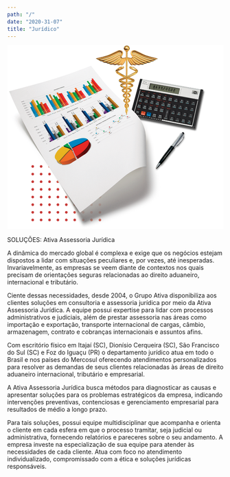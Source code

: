```yaml
---
path: "/"
date: "2020-31-07"
title: "Jurídico"
---
```


![](images/contabilidade-img-1.png)

SOLUÇÕES: Ativa Assessoria Jurídica

A dinâmica do mercado global é complexa e exige que os negócios estejam dispostos a lidar com situações peculiares e, por vezes, até inesperadas. Invariavelmente, as empresas se veem diante de contextos nos quais precisam de orientações seguras relacionadas ao direito aduaneiro, internacional e tributário.

Ciente dessas necessidades, desde 2004, o Grupo Ativa disponibiliza aos clientes soluções em consultoria e assessoria jurídica por meio da Ativa Assessoria Jurídica. A equipe possui expertise para lidar com processos administrativos e judiciais, além de prestar assessoria nas áreas como importação e exportação, transporte internacional de cargas, câmbio, armazenagem, contrato e cobranças internacionais e assuntos afins.

Com escritório físico em Itajaí (SC), Dionísio Cerqueira (SC), São Francisco do Sul (SC) e Foz do Iguaçu (PR) o departamento jurídico atua em todo o Brasil e nos países do Mercosul oferecendo atendimentos personalizados para resolver as demandas de seus clientes relacionadas às áreas de direito aduaneiro internacional, tributário e empresarial.

A Ativa Assessoria Jurídica busca métodos para diagnosticar as causas e apresentar soluções para os problemas estratégicos da empresa, indicando intervenções preventivas, contenciosas e gerenciamento empresarial para resultados de médio a longo prazo.

Para tais soluções, possui equipe multidisciplinar que acompanha e orienta o cliente em cada esfera em que o processo tramitar, seja judicial ou administrativa, fornecendo relatórios e pareceres sobre o seu andamento. A empresa investe na especialização de sua equipe para atender às necessidades de cada cliente. Atua com foco no atendimento individualizado, compromissado com a ética e soluções jurídicas responsáveis.
